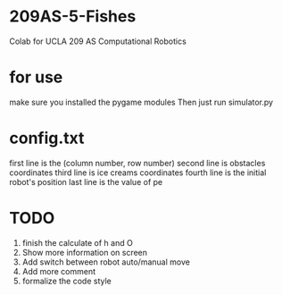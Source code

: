 # 209AS-5-Fishes
Colab for UCLA 209 AS Computational Robotics


# for use
make sure you installed the pygame modules
Then just run simulator.py

# config.txt
first line is the (column number, row number)
second line is obstacles coordinates
third line is ice creams coordinates
fourth line is the initial robot's position
last line is the value of pe

# TODO
1. finish the calculate of h and O
2. Show more information on screen
3. Add switch between robot auto/manual move
4. Add more comment
5. formalize the code style